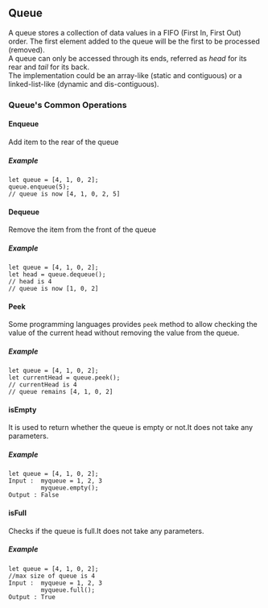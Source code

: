 ## Queue
A queue stores a collection of data values in a FIFO (First In, First Out) order. The first element added to the queue will be the first to be processed (removed).\
A queue can only be accessed through its ends, referred as _head_ for its rear and _tail_ for its back.\
The implementation could be an array-like (static and contiguous) or a linked-list-like (dynamic and dis-contiguous).
### Queue's Common Operations
#### Enqueue
Add item to the rear of the queue
##### Example
```
let queue = [4, 1, 0, 2];
queue.enqueue(5);
// queue is now [4, 1, 0, 2, 5]
```
#### Dequeue
Remove the item from the front of the queue
##### Example

```
let queue = [4, 1, 0, 2];
let head = queue.dequeue();
// head is 4
// queue is now [1, 0, 2]
```
#### Peek
Some programming languages provides `peek` method to allow checking the value of the current head without removing the value from the queue.
##### Example

```
let queue = [4, 1, 0, 2];
let currentHead = queue.peek();
// currentHead is 4
// queue remains [4, 1, 0, 2]
```
#### isEmpty
It is used to return whether the queue is empty or not.It does not take any parameters.
##### Example

```
let queue = [4, 1, 0, 2];
Input :  myqueue = 1, 2, 3
         myqueue.empty();
Output : False
```

#### isFull
Checks if the queue is full.It does not take any parameters.
##### Example

```
let queue = [4, 1, 0, 2];
//max size of queue is 4
Input :  myqueue = 1, 2, 3
         myqueue.full();
Output : True
```

